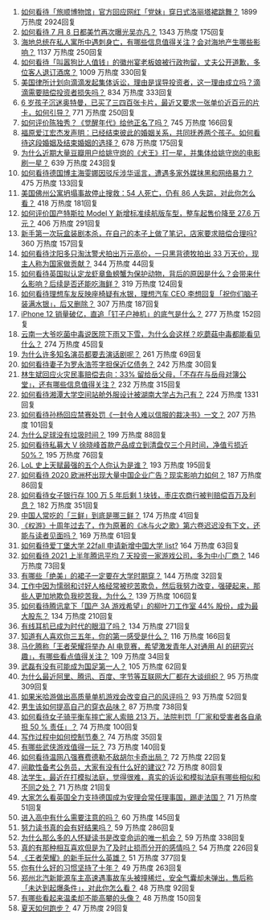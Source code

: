 1. [如何看待「旅顺博物馆」官方回应网红「党妹」穿日式洛丽塔裙跳舞？](https://www.zhihu.com/question/470365349) 1899 万热度 2924回复
1. [如何看待 7 月 8 日都美竹再次曝光吴亦凡？](https://www.zhihu.com/question/470964638) 1343 万热度 175回复
1. [海地总统在私人寓所中遇刺身亡，有哪些信息值得关注？会对海地产生哪些影响？](https://www.zhihu.com/question/470711943) 1137 万热度 250回复
1. [如何看待「叫嚣狗比人值钱」的徽州宴老板娘被行政拘留，丈夫公开道歉，多位客人退订酒席？](https://www.zhihu.com/question/470671135) 1009 万热度 330回复
1. [美国律所计划向滴滴发起集体诉讼，理由是误导投资者，这一理由成立吗？滴滴需要赔偿投资者损失吗？](https://www.zhihu.com/question/470474222) 834 万热度 333回复
1. [6 岁孩子沉迷奥特曼，已买了三四百张卡片，最近又要求一张单价近百元的片卡，如何引导？](https://www.zhihu.com/question/470324621) 771 万热度 250回复
1. [如何评价陈独秀？《觉醒年代》给他正名了吗？](https://www.zhihu.com/question/464396867) 745 万热度 166回复
1. [福原爱江宏杰发声明：已经结束彼此的婚姻关系，共同抚养两个孩子。如何看待这段婚姻及结束婚姻的选择？](https://www.zhihu.com/question/470949555) 678 万热度 175回复
1. [为什么近期大量豆瓣用户给姚守岗的《犬王》打一星，并集体给姚守岗的电影刷一星？](https://www.zhihu.com/question/470166955) 639 万热度 243回复
1. [如何看待德国博主海雯娜因驳斥涉华谣言，遭遇多家外媒抹黑和网络暴力？](https://www.zhihu.com/question/470651162) 475 万热度 133回复
1. [美国佛州公寓坍塌事故停止搜救：54 人死亡，仍有 86 人失踪，对此你怎么看？](https://www.zhihu.com/question/470820913) 418 万热度 181回复
1. [如何评价国产特斯拉 Model Y 新增标准续航版车型，整车起售价降至 27.6 万元？](https://www.zhihu.com/question/470843237) 406 万热度 291回复
1. [新手第一次玩盒装剧本杀，在自己的本子上做了笔记，店家要求赔偿合理吗?](https://www.zhihu.com/question/470003546) 360 万热度 157回复
1. [如何看待沈阳多只淘汰警犬拍出万元高价，一只黑背德牧拍出 33 万天价，现主人称为国家做贡献？](https://www.zhihu.com/question/470744876) 344 万热度 44回复
1. [如何看待英国拟认定龙虾章鱼螃蟹为保护动物，背后的原因是什么？会带来什么影响？后续是否还能吃海鲜？](https://www.zhihu.com/question/470831254) 319 万热度 124回复
1. [如何看待理想车友反映座椅疑有水银，理想汽车 CEO 李想回复「祝你们脑子装满水银」，后又删除？](https://www.zhihu.com/question/470245809) 307 万热度 187回复
1. [iPhone 12 销量破亿，直追「钉子户神机」的底气是什么？](https://www.zhihu.com/question/469976462) 277 万热度 152回复
1. [云南一大爷吃菌中毒说医院下雨又下雪，为什么会这样？吃蘑菇中毒都能看见什么？](https://www.zhihu.com/question/468729753) 274 万热度 45回复
1. [为什么许多知名演员都要去演话剧呢？](https://www.zhihu.com/question/306573807) 261 万热度 69回复
1. [如何看待妻子为罗永浩签字担保近亿债务？](https://www.zhihu.com/question/470416301) 242 万热度 30回复
1. [林生斌回应火灾民事赔偿去向：33% 留给岳父母，「不存在与岳母对簿公堂」，还有哪些信息值得关注？](https://www.zhihu.com/question/470947046) 232 万热度 315回复
1. [如何看待湘潭大学空间站舱外服设计被湖南大学占为己有？](https://www.zhihu.com/question/470753814) 224 万热度 1331回复
1. [如何看待孙杨回应禁赛处罚《一封令人难以信服的裁决书》一文？](https://www.zhihu.com/question/470784413) 207 万热度 101回复
1. [为什么足球没有垃圾时间？](https://www.zhihu.com/question/469925636) 199 万热度 88回复
1. [如何看待私募大 V 徐晓峰首款产品成立到清盘仅三个月时间，净值亏损近 50%？](https://www.zhihu.com/question/470665476) 195 万热度 76回复
1. [LoL 史上天赋最强的五个人你认为是谁？](https://www.zhihu.com/question/468616877) 193 万热度 195回复
1. [如何看待 2020 欧洲杯出现大量中国企业广告？现实影响力如何？](https://www.zhihu.com/question/470706106) 187 万热度 86回复
1. [如何看待女子银行存 100 万 5 年后剩 1 块钱，枣庄农商行被判赔偿百万及利息？](https://www.zhihu.com/question/470516692) 182 万热度 351回复
1. [中国人常吃的「三鲜」到底是哪三鲜？](https://www.zhihu.com/question/22874325) 174 万热度 41回复
1. [《权游》十周年过去了，作为原著的《冰与火之歌》第六卷迟迟没有下文，还能与读者见面吗？](https://www.zhihu.com/question/460647766) 169 万热度 61回复
1. [如何看待爱丁堡大学 22fall 申请新增中国大学 list?](https://www.zhihu.com/question/470776808) 164 万热度 63回复
1. [如何看待 2021 上半年腾讯平均 7 天投资一家游戏公司，多为中小厂商？](https://www.zhihu.com/question/470225729) 146 万热度 73回复
1. [有哪些「绝美」的裙子一定要在大学时期穿？](https://www.zhihu.com/question/467045821) 144 万热度 32回复
1. [工作中因为懦弱和讨好人格经常被挖苦欺负，然后我努力改变，强硬起来，那些人更加地欺负我挖苦我，为什么？](https://www.zhihu.com/question/465601275) 139 万热度 106回复
1. [如何看待腾讯拿下「国产 3A 游戏希望」的柳叶刀工作室 44% 股份，成为最大股东？](https://www.zhihu.com/question/470251383) 134 万热度 210回复
1. [有线耳机已成为时代的眼泪了吗？](https://www.zhihu.com/question/469440223) 134 万热度 271回复
1. [知道有人喜欢你三五年，你的第一感受是什么？](https://www.zhihu.com/question/470307831) 116 万热度 166回复
1. [马化腾称「王者荣耀将举办 AI 电竞赛，希望激发青年人对通用 AI 的研究兴趣」，有哪些看点值得关注？](https://www.zhihu.com/question/470876217) 109 万热度 34回复
1. [武磊有没有可能成为国足第一人？](https://www.zhihu.com/question/468428816) 105 万热度 62回复
1. [为什么最近阿里、腾讯、百度、字节等互联网大厂都在大谈组织？](https://www.zhihu.com/question/470739484) 95 万热度 309回复
1. [如果米哈游做出高质量单机游戏会改变自己的风评吗？](https://www.zhihu.com/question/470139464) 93 万热度 52回复
1. [男生该如何提高自己的穿衣品味？](https://www.zhihu.com/question/316772639) 87 万热度 738回复
1. [如何看待女子骑平衡车摔亡家人索赔 213 万，法院判罚「厂家和受害者各自承担 50 % 责任」？](https://www.zhihu.com/question/470594828) 74 万热度 100回复
1. [写作过程中如何控制节奏？](https://www.zhihu.com/question/22576459) 74 万热度 35回复
1. [有哪些武侠游戏值得一玩？](https://www.zhihu.com/question/33335885) 73 万热度 140回复
1. [如何看待温网八强赛费德勒不敌胡尔卡奇出局？](https://www.zhihu.com/question/470785647) 72 万热度 22回复
1. [间歇性备考公务员，大家有没有什么好的建议?](https://www.zhihu.com/question/469998559) 72 万热度 80回复
1. [法学生，最近在打模拟法庭，觉得很难，真实的诉讼和模拟法庭有哪些相似和不同之处？](https://www.zhihu.com/question/460885189) 71 万热度 21回复
1. [大家怎么看英国全力支持德国成为安理会常任理事国，踢走法国？](https://www.zhihu.com/question/469971208) 71 万热度 51回复
1. [进入高中有什么需要注意的吗？](https://www.zhihu.com/question/470215566) 60 万热度 145回复
1. [努力读书真的会有好结果吗？](https://www.zhihu.com/question/464438743) 59 万热度 286回复
1. [为什么那么多的人怀疑读书是改变命运的唯一机会？](https://www.zhihu.com/question/464248567) 59 万热度 338回复
1. [真的有那种相互喜欢但是为了及时止损而分开的感情吗？](https://www.zhihu.com/question/423434356) 54 万热度 226回复
1. [《王者荣耀》的新手玩什么英雄？](https://www.zhihu.com/question/465554551) 51 万热度 377回复
1. [你有什么好的习惯坚持了十年？](https://www.zhihu.com/question/453783511) 49 万热度 263回复
1. [郑州北汽新能源车主高速遇事故车头被撞稀烂，安全气囊却未弹出，售后称「未达到起爆条件」，对此你怎么看？](https://www.zhihu.com/question/470624036) 48 万热度 92回复
1. [有哪些看起来温柔却不能高攀的头像？](https://www.zhihu.com/question/437369852) 48 万热度 150回复
1. [夏天如何跑步？](https://www.zhihu.com/question/324852600) 47 万热度 29回复